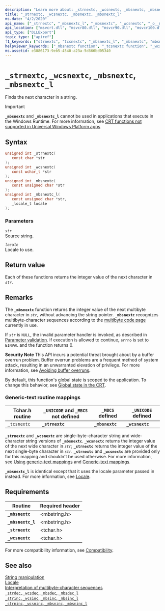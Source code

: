 ```yaml
---
description: "Learn more about: _strnextc, _wcsnextc, _mbsnextc, _mbsnextc_l"
title: "_strnextc, _wcsnextc, _mbsnextc, _mbsnextc_l"
ms.date: "4/2/2020"
api_name: ["_strnextc", "_mbsnextc_l", "_mbsnextc", "_wcsnextc", "_o__mbsnextc", "_o__mbsnextc_l"]
api_location: ["msvcrt.dll", "msvcr80.dll", "msvcr90.dll", "msvcr100.dll", "msvcr100_clr0400.dll", "msvcr110.dll", "msvcr110_clr0400.dll", "msvcr120.dll", "msvcr120_clr0400.dll", "ucrtbase.dll", "api-ms-win-crt-multibyte-l1-1-0.dll", "api-ms-win-crt-private-l1-1-0.dll"]
api_type: ["DLLExport"]
topic_type: ["apiref"]
f1_keywords: ["strnextc", "tcsnextc", "_mbsnextc_l", "_mbsnextc", "mbsnextc_l", "ftcsnextc", "mbsnextc", "_tcsnextc", "_wcsnextc", "_ftcsnextc", "_strnextc", "wcsnextc"]
helpviewer_keywords: ["_mbsnextc function", "_tcsnextc function", "_wcsnextc function", "tcsnextc function", "strnextc function", "mbsnextc function", "_strnextc function", "_mbsnextc_l function", "mbsnextc_l function", "wcsnextc function"]
ms.assetid: e3086173-9eb5-4540-a23a-5d866bd05340
---
```

# `_strnextc`, `_wcsnextc`, `_mbsnextc`, `_mbsnextc_l`

Finds the next character in a string.

> [!IMPORTANT]
> **`_mbsnextc`** and **`_mbsnextc_l`** cannot be used in applications that execute in the Windows Runtime. For more information, see [CRT functions not supported in Universal Windows Platform apps](../../cppcx/crt-functions-not-supported-in-universal-windows-platform-apps.md).

## Syntax

```C
unsigned int _strnextc(
   const char *str
);
unsigned int _wcsnextc(
   const wchar_t *str
);
unsigned int _mbsnextc(
   const unsigned char *str
);
unsigned int _mbsnextc_l(
   const unsigned char *str,
   _locale_t locale
);
```

### Parameters

*`str`*\
Source string.

*`locale`*\
Locale to use.

## Return value

Each of these functions returns the integer value of the next character in *`str`*.

## Remarks

The **`_mbsnextc`** function returns the integer value of the next multibyte character in *`str`*, without advancing the string pointer. **`_mbsnextc`** recognizes multibyte-character sequences according to the [multibyte code page](../code-pages.md) currently in use.

If *`str`* is `NULL`, the invalid parameter handler is invoked, as described in [Parameter validation](../parameter-validation.md). If execution is allowed to continue, `errno` is set to `EINVAL` and the function returns 0.

**Security Note** This API incurs a potential threat brought about by a buffer overrun problem. Buffer overrun problems are a frequent method of system attack, resulting in an unwarranted elevation of privilege. For more information, see [Avoiding buffer overruns](/windows/win32/SecBP/avoiding-buffer-overruns).

By default, this function's global state is scoped to the application. To change this behavior, see [Global state in the CRT](../global-state.md).

### Generic-text routine mappings

| Tchar.h routine | `_UNICODE` and `_MBCS` not defined | `_MBCS` defined | `_UNICODE` defined |
|---|---|---|---|
| `_tcsnextc` | **`_strnextc`** | **`_mbsnextc`** | **`_wcsnextc`** |

**`_strnextc`** and **`_wcsnextc`** are single-byte-character string and wide-character string versions of **`_mbsnextc`**. **`_wcsnextc`** returns the integer value of the next wide character in *`str`*; **`_strnextc`** returns the integer value of the next single-byte character in *`str`*. **`_strnextc`** and **`_wcsnextc`** are provided only for this mapping and shouldn't be used otherwise. For more information, see [Using generic-text mappings](../using-generic-text-mappings.md) and [Generic-text mappings](../generic-text-mappings.md).

**`_mbsnextc_l`** is identical except that it uses the locale parameter passed in instead. For more information, see [Locale](../locale.md).

## Requirements

| Routine | Required header |
|---|---|
| **`_mbsnextc`** | \<mbstring.h> |
| **`_mbsnextc_l`** | \<mbstring.h> |
| **`_strnextc`** | \<tchar.h> |
| **`_wcsnextc`** | \<tchar.h> |

For more compatibility information, see [Compatibility](../compatibility.md).

## See also

[String manipulation](../string-manipulation-crt.md)\
[Locale](../locale.md)\
[Interpretation of multibyte-character sequences](../interpretation-of-multibyte-character-sequences.md)\
[`_strdec`, `_wcsdec`, `_mbsdec`, `_mbsdec_l`](strdec-wcsdec-mbsdec-mbsdec-l.md)\
[`_strinc`, `_wcsinc`, `_mbsinc`, `_mbsinc_l`](strinc-wcsinc-mbsinc-mbsinc-l.md)\
[`_strninc`, `_wcsninc`, `_mbsninc`, `_mbsninc_l`](strninc-wcsninc-mbsninc-mbsninc-l.md)

